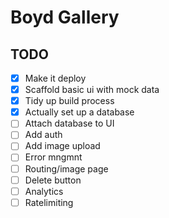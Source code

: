 # Boyd Gallery

## TODO

- [x] Make it deploy
- [x] Scaffold basic ui with mock data
- [x] Tidy up build process
- [x] Actually set up a database
- [ ] Attach database to UI
- [ ] Add auth
- [ ] Add image upload
- [ ] Error mngmnt
- [ ] Routing/image page
- [ ] Delete button
- [ ] Analytics
- [ ] Ratelimiting
